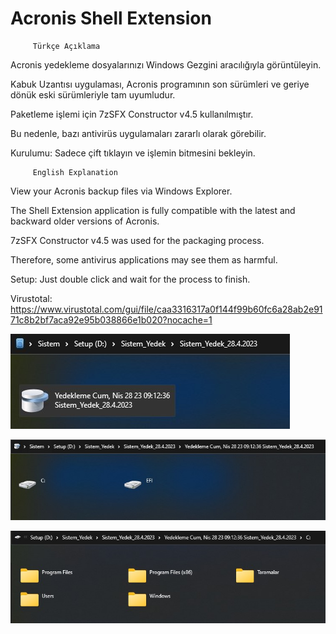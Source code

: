 # Acronis Shell Extension

         Türkçe Açıklama

Acronis yedekleme dosyalarınızı Windows Gezgini aracılığıyla görüntüleyin.

Kabuk Uzantısı uygulaması, Acronis programının son sürümleri ve geriye dönük eski sürümleriyle tam uyumludur.

Paketleme işlemi için 7zSFX Constructor v4.5 kullanılmıştır.

Bu nedenle, bazı antivirüs uygulamaları zararlı olarak görebilir.

Kurulumu:
Sadece çift tıklayın ve işlemin bitmesini bekleyin.

         English Explanation

View your Acronis backup files via Windows Explorer.

The Shell Extension application is fully compatible with the latest and backward older versions of Acronis.

7zSFX Constructor v4.5 was used for the packaging process.

Therefore, some antivirus applications may see them as harmful.

Setup:
Just double click and wait for the process to finish.

Virustotal:
https://www.virustotal.com/gui/file/caa3316317a0f144f99b60fc6a28ab2e9171c8b2bf7aca92e95b038866e1b020?nocache=1

![sample](https://github.com/abdullah-erturk/Acronis-Shell-Extension/blob/main/1.jpg)

![sample](https://github.com/abdullah-erturk/Acronis-Shell-Extension/blob/main/2.jpg)

![sample](https://github.com/abdullah-erturk/Acronis-Shell-Extension/blob/main/3.jpg)
